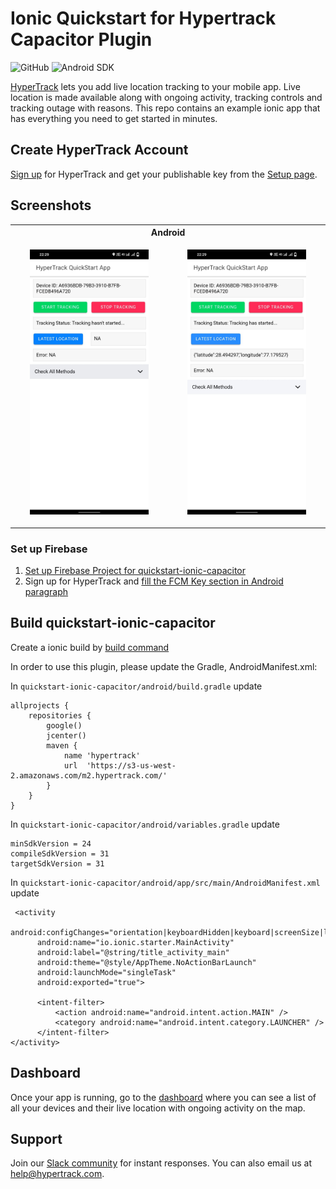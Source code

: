 # Ionic Quickstart for Hypertrack Capacitor Plugin

![GitHub](https://img.shields.io/github/license/hypertrack/quickstart-ios.svg)
![Android SDK](https://img.shields.io/badge/Android%20SDK-6.2.0-brightgreen.svg)

[HyperTrack](https://www.hypertrack.com) lets you add live location tracking to your mobile app.
Live location is made available along with ongoing activity, tracking controls and tracking outage with reasons.
This repo contains an example ionic app that has everything you need to get started in minutes.

## Create HyperTrack Account

[Sign up](https://dashboard.hypertrack.com/signup) for HyperTrack and
get your publishable key from the [Setup page](https://dashboard.hypertrack.com/setup).

## Screenshots
<table>
<tr>
<th colspan="2">
Android
</th>
</tr>

<tr>
<td>
<p align="center">
<img src="Images/Device_1.jpeg" width="80%" height="80%">
</p>
</td>
<td>
<p align="center">
<img src="Images/Device_2.jpeg" width="80%" height="80%">
</p>
</td>
</tr>
</table>


### Set up Firebase

1. [Set up Firebase Project for quickstart-ionic-capacitor](https://console.firebase.google.com/u/0/)
2. Sign up for HyperTrack and [fill the FCM Key section in Android paragraph](https://dashboard.hypertrack.com/setup)

## Build quickstart-ionic-capacitor

Create a ionic build by [build command](https://ionicframework.com/docs/cli/commands/capacitor-build)

In order to use this plugin, please update the Gradle, AndroidManifest.xml:

In ```quickstart-ionic-capacitor/android/build.gradle``` update

```
allprojects {
    repositories {
        google()
        jcenter()
        maven {
            name 'hypertrack'
            url  'https://s3-us-west-2.amazonaws.com/m2.hypertrack.com/'
        }
    }
}
```

In ```quickstart-ionic-capacitor/android/variables.gradle``` update

```
minSdkVersion = 24
compileSdkVersion = 31
targetSdkVersion = 31
```

In ```quickstart-ionic-capacitor/android/app/src/main/AndroidManifest.xml``` update 

```
 <activity
      android:configChanges="orientation|keyboardHidden|keyboard|screenSize|locale|smallestScreenSize|screenLayout|uiMode"
      android:name="io.ionic.starter.MainActivity"
      android:label="@string/title_activity_main"
      android:theme="@style/AppTheme.NoActionBarLaunch"
      android:launchMode="singleTask"
      android:exported="true">

      <intent-filter>
          <action android:name="android.intent.action.MAIN" />
          <category android:name="android.intent.category.LAUNCHER" />
      </intent-filter>
</activity>
```
## Dashboard

Once your app is running, go to the [dashboard](https://dashboard.hypertrack.com/devices) where you can see a list of all your devices and their live location with ongoing activity on the map.

## Support
Join our [Slack community](https://join.slack.com/t/hypertracksupport/shared_invite/enQtNDA0MDYxMzY1MDMxLTdmNDQ1ZDA1MTQxOTU2NTgwZTNiMzUyZDk0OThlMmJkNmE0ZGI2NGY2ZGRhYjY0Yzc0NTJlZWY2ZmE5ZTA2NjI) for instant responses. You can also email us at help@hypertrack.com.

